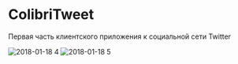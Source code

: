 # ColibriTweet
Первая часть клиентского приложения к социальной сети Twitter

![2018-01-18 4](https://user-images.githubusercontent.com/29868570/35096520-2c32cde8-fc55-11e7-9e40-7d7fe57ca8c7.png)
![2018-01-18 5](https://user-images.githubusercontent.com/29868570/35096521-2c761486-fc55-11e7-8325-ed1f1d379858.png)
